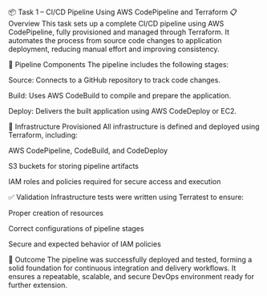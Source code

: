 📦 Task 1 – CI/CD Pipeline Using AWS CodePipeline and Terraform
📋 Overview
This task sets up a complete CI/CD pipeline using AWS CodePipeline, fully provisioned and managed through Terraform. It automates the process from source code changes to application deployment, reducing manual effort and improving consistency.

🚀 Pipeline Components
The pipeline includes the following stages:

Source: Connects to a GitHub repository to track code changes.

Build: Uses AWS CodeBuild to compile and prepare the application.

Deploy: Delivers the built application using AWS CodeDeploy or EC2.

🔧 Infrastructure Provisioned
All infrastructure is defined and deployed using Terraform, including:

AWS CodePipeline, CodeBuild, and CodeDeploy

S3 buckets for storing pipeline artifacts

IAM roles and policies required for secure access and execution

✅ Validation
Infrastructure tests were written using Terratest to ensure:

Proper creation of resources

Correct configurations of pipeline stages

Secure and expected behavior of IAM policies

📌 Outcome
The pipeline was successfully deployed and tested, forming a solid foundation for continuous integration and delivery workflows. It ensures a repeatable, scalable, and secure DevOps environment ready for further extension.
